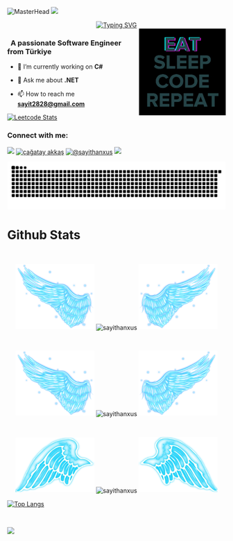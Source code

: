 ![MasterHead](https://github.com/sayithanxus/Sayithan_Usta_Profile/blob/main/img/Github%20Banner.png)
![](https://komarev.com/ghpvc/?username=sayithanxus&color=blue)
<div align="center">
 <a href="https://github.com/sayithanxus">
  <img src="https://readme-typing-svg.demolab.com?font=Fira+Code&size=28&duration=3000&pause=500&center=true&vCenter=true&width=435&lines=%e2%9c%a8+Sayithan+Usta+%e2%9c%a8;%f0%9f%93%9a+Software+Engineer+%f0%9f%92%bb;Welcome+To+My+Profile+%f0%9f%91%80" alt="Typing SVG" />
 </a>
</div>

<img src="https://github.com/sayithanxus/sayithanxus/blob/main/img/EatSleepCodeRepeat.gif" alt="Coding" width=200 height=200 align="right">


<h3 align="left">&nbsp; A passionate Software Engineer from Türkiye</h3>

- 🔭 I’m currently working on **C#**

- 💬 Ask me about **.NET**

- 📫 How to reach me **sayit2828@gmail.com**

[![Leetcode Stats](https://leetcard.jacoblin.cool/sayithanxus?theme=unicorn)](https://leetcode.com/sayithanxus/)

<h3 align="left">Connect with me:</h3>
<p align="left">
  <a href="https://github.com/404"><img src="https://user-images.githubusercontent.com/73097560/115834477-dbab4500-a447-11eb-908a-139a6edaec5c.gif"></a>
<a href="https://www.linkedin.com/in/sayithan-usta-aa34b4202/" target="blank"><img align="center" src="https://raw.githubusercontent.com/rahuldkjain/github-profile-readme-generator/master/src/images/icons/Social/linked-in-alt.svg" alt="çağatay akkaş" height="30" width="40" /></a>
<a href="https://medium.com/@sayithan59" target="blank"><img align="center" src="https://raw.githubusercontent.com/rahuldkjain/github-profile-readme-generator/master/src/images/icons/Social/medium.svg" alt="@sayithanxus" height="30" width="40" /></a>
<a href="https://github.com/404"><img src="https://user-images.githubusercontent.com/73097560/115834477-dbab4500-a447-11eb-908a-139a6edaec5c.gif"></a>
</p>


<picture>
  <source media="(prefers-color-scheme: dark)" srcset="https://raw.githubusercontent.com/CagatayAkkas/CagatayAkkas/output/github-contribution-grid-snake-dark.svg">
  <source media="(prefers-color-scheme: light)" srcset="https://raw.githubusercontent.com/CagatayAkkas/CagatayAkkas/output/github-contribution-grid-snake.svg">
  <img alt="github contribution grid snake animation" src="https://raw.githubusercontent.com/CagatayAkkas/CagatayAkkas/output/github-contribution-grid-snake.svg">
</picture>



# Github Stats

 <br />
 
  <p align="center">
  <a>
    <img heigth="160" width="182" src="https://github.com/sayithanxus/sayithanxus/blob/main/img/Bird%20Wing%20Left.png">
      <img align="center" src="https://github-readme-stats.vercel.app/api?username=sayithanxus&theme=material-palenight&hide_border=false&include_all_commits=false&count_private=false" alt="sayithanxus" />
    <img heigth="160" width="182" src="https://github.com/sayithanxus/sayithanxus/blob/main/img/Bird%20Wing%20Right.png">
  </a>
</p>

  
<br />


 
 <p align="center">
  <a>
    <img heigth="160" width="182" src="https://github.com/sayithanxus/sayithanxus/blob/main/img/Bird%20Wing%20Left.png">
    <img align="center" src="https://github-readme-streak-stats.herokuapp.com/?user=sayithanxus&theme=material-palenight&hide_border=false" alt="sayithanxus" width="55%" />
    <img heigth="160" width="182" src="https://github.com/sayithanxus/sayithanxus/blob/main/img/Bird%20Wing%20Right.png">
  </a>
</p>
 

 
 <br />
 
  
  
  <p align="center">
  <a>
    <img heigth="160" width="182" src="https://github.com/sayithanxus/sayithanxus/blob/main/img/Bird%20Wing%20Bottom%20Left.png">
    <img align="center" src="https://github-readme-stats.vercel.app/api/top-langs/?username=sayithanxus&theme=material-palenight&hide_border=false&include_all_commits=false&count_private=false&layout=compact" alt="sayithanxus" />
    <img heigth="160" width="182" src="https://github.com/sayithanxus/sayithanxus/blob/main/img/Bird%20Wing%20Bottom%20Right.png">
  </a>
</p>
 
  
  
 
 [![Top Langs](https://github-readme-stats.vercel.app/api/top-langs/?username=sayithanxus&layout=compact&langs_count=25&title_color=0000ee&text_color=ffffff&bg_color=000000&hide_border=true)](https://github.com/sayithanxus/github-readme-stats)



<br />

![](https://github-profile-trophy.vercel.app/?username=sayithanxus&theme=dracula&no-frame=false&no-bg=false&margin-w=4)


<br />


<br />



